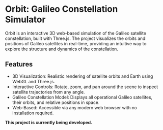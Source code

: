 # Orbit: Galileo Constellation Simulator



Orbit is an interactive 3D web-based simulation of the Galileo satellite constellation, built with Three.js.
The project visualizes the orbits and positions of Galileo satellites in real-time, providing an intuitive way to explore the structure and 
dynamics of the constellation.
## Features
- 3D Visualization: Realistic rendering of satellite orbits and Earth using WebGL and Three.js.
- Interactive Controls:
Rotate, zoom, and pan around the scene to inspect satellite trajectories from any angle.
- Galileo Constellation Model: Displays all operational Galileo satellites, their orbits, and relative positions in space.
- Web-Based: Accessible via any modern web browser with no installation required.

**This project is currently being developed.**
